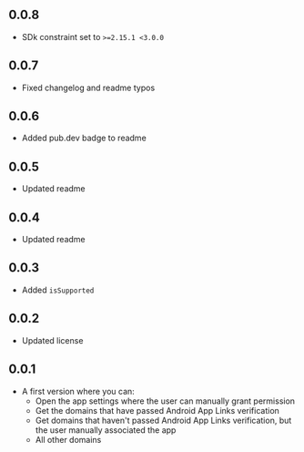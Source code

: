 ## 0.0.8

* SDk constraint set to `>=2.15.1 <3.0.0`

## 0.0.7

* Fixed changelog and readme typos

## 0.0.6

* Added pub.dev badge to readme

## 0.0.5

* Updated readme

## 0.0.4

* Updated readme

## 0.0.3

* Added `isSupported`

## 0.0.2

* Updated license

## 0.0.1

* A first version where you can:
    * Open the app settings where the user can manually grant permission
    * Get the domains that have passed Android App Links verification
    * Get domains that haven't passed Android App Links verification, but the user manually associated the app
    * All other domains
    